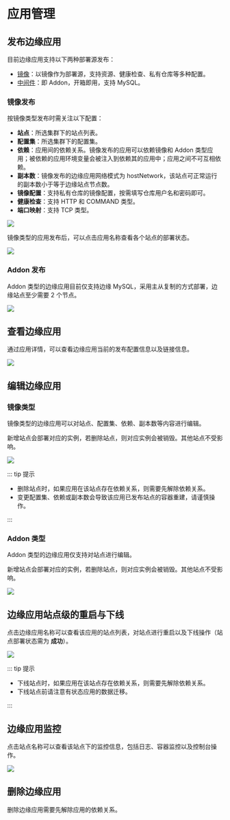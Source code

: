 # 应用管理

## 发布边缘应用

目前边缘应用支持以下两种部署源发布：

- [镜像](#镜像发布)：以镜像作为部署源，支持资源、健康检查、私有仓库等多种配置。
- [中间件](#addon-发布)：即 Addon，开箱即用，支持 MySQL。

### 镜像发布

按镜像类型发布时需关注以下配置：

- **站点**：所选集群下的站点列表。
- **配置集**：所选集群下的配置集。
- **依赖**：应用间的依赖关系。镜像发布的应用可以依赖镜像和 Addon 类型应用；被依赖的应用环境变量会被注入到依赖其的应用中；应用之间不可互相依赖。
- **副本数**：镜像发布的边缘应用网络模式为 hostNetwork，该站点可正常运行的副本数小于等于边缘站点节点数。
- **镜像配置**：支持私有仓库的镜像配置，按需填写仓库用户名和密码即可。
- **健康检查**：支持 HTTP 和 COMMAND 类型。
- **端口映射**：支持 TCP 类型。

![](https://terminus-paas.oss-cn-hangzhou.aliyuncs.com/paas-doc/2021/08/19/b87b2f8b-9602-47d8-8fdd-7b96056c7a97.png)

镜像类型的应用发布后，可以点击应用名称查看各个站点的部署状态。

![](https://terminus-paas.oss-cn-hangzhou.aliyuncs.com/paas-doc/2021/08/19/4047b0ec-de8e-4092-b6cf-2cbf85ebe352.png)

### Addon 发布

Addon 类型的边缘应用目前仅支持边缘 MySQL，采用主从复制的方式部署，边缘站点至少需要 2 个节点。

![](https://terminus-paas.oss-cn-hangzhou.aliyuncs.com/paas-doc/2021/08/19/ea536a01-4582-4de0-86b3-90bc89a0d586.png)

## 查看边缘应用

通过应用详情，可以查看边缘应用当前的发布配置信息以及链接信息。

![](https://terminus-paas.oss-cn-hangzhou.aliyuncs.com/paas-doc/2021/08/19/88571f92-0e7b-4ab1-ad3b-aea6cdbd9b02.png)

## 编辑边缘应用

### 镜像类型

镜像类型的边缘应用可以对站点、配置集、依赖、副本数等内容进行编辑。

新增站点会部署对应的实例，若删除站点，则对应实例会被销毁。其他站点不受影响。

![](https://terminus-paas.oss-cn-hangzhou.aliyuncs.com/paas-doc/2021/08/19/e437d320-8b9b-424f-b73f-2491c38e0266.png)

::: tip 提示

* 删除站点时，如果应用在该站点存在依赖关系，则需要先解除依赖关系。
* 变更配置集、依赖或副本数会导致该应用已发布站点的容器重建，请谨慎操作。

:::

### Addon 类型

Addon 类型的边缘应用仅支持对站点进行编辑。

新增站点会部署对应的实例，若删除站点，则对应实例会被销毁。其他站点不受影响。

![](https://terminus-paas.oss-cn-hangzhou.aliyuncs.com/paas-doc/2021/08/19/86c233e8-af7d-4906-9799-3eed193f63fe.png)

## 边缘应用站点级的重启与下线

点击边缘应用名称可以查看该应用的站点列表，对站点进行重启以及下线操作（站点部署状态需为 **成功**）。

![](https://terminus-paas.oss-cn-hangzhou.aliyuncs.com/paas-doc/2021/08/19/84e27876-910c-4336-84ee-8d90b92d7fff.png)

::: tip 提示

* 下线站点时，如果应用在该站点存在依赖关系，则需要先解除依赖关系。
* 下线站点前请注意有状态应用的数据迁移。

:::

## 边缘应用监控

点击站点名称可以查看该站点下的监控信息，包括日志、容器监控以及控制台操作。

![](https://terminus-paas.oss-cn-hangzhou.aliyuncs.com/paas-doc/2021/08/19/145b2d34-ed23-4fbf-aa30-17b1a7b70c37.png)

## 删除边缘应用

删除边缘应用需要先解除应用的依赖关系。
